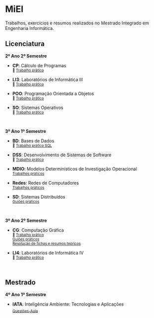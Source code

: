 # MiEI
Trabalhos, exercícios e resumos realizados no Mestrado Integrado em Engenharia Informática.


## **Licenciatura**

**2º Ano 2º Semestre**
- **CP**: Cálculo de Programas \
<sub> :pushpin: [Trabalho prático](https://github.com/joanafonsogomes/CP) </sub>

- **LI3**: Laboratórios de Informática III \
<sub> :pushpin: [Trabalho prático](https://github.com/joanafonsogomes/LI3) </sub>

- **POO**: Programação Orientada a Objetos \
<sub> :pushpin: [Trabalho prático](https://github.com/joanafonsogomes/POO) </sub>

- **SO**: Sistemas Operativos \
<sub> :pushpin: [Trabalho prático](https://github.com/joanafonsogomes/SO) </sub>

</br>

**3º Ano 1º Semestre**
- **BD**: Bases de Dados \
<sub> :pushpin: [Trabalho prático SQL](https://github.com/joanafonsogomes/BD_SQL) </sub>

- **DSS**: Desenvolvimento de Sistemas de Software \
<sub> :pushpin: [Trabalho prático](https://github.com/joanafonsogomes/DSS) </sub>

- **MDIO**: Modelos Determinísticos de Investigação Operacional \
<sub> [Trabalhos práticos](https://github.com/joanafonsogomes/miei/tree/master/MDIO) </sub>  

- **Redes**: Redes de Computadores \
<sub> [Trabalhos práticos](https://github.com/joanafonsogomes/miei/tree/master/REDES) </sub>  

- **SD**: Sistemas Distribuídos \
<sub> [Guiões práticos](https://github.com/joanafonsogomes/miei/tree/master/SD) </sub>  

</br>

**3º Ano 2º Semestre**
- **CG**: Computação Gráfica \
<sub> :pushpin: [Trabalho prático](https://github.com/joanafonsogomes/CG) </sub> \
<sub> [Guiões práticos](https://github.com/joanafonsogomes/miei/tree/master/CG/Guioes) </sub>  
<sub> [Resolução de fichas e resumos teóricos](https://github.com/joanafonsogomes/miei/tree/master/CG/Fichas%26Resumos) </sub>

- **LI4**: Laboratórios de Informática IV \
<sub> :pushpin: [Trabalho prático](https://github.com/joanafonsogomes/LI4) </sub>

<br/>

## **Mestrado**

**4º Ano 1º Semestre**
- **IATA**: Inteligência Ambiente: Tecnologias e Aplicações \
<sub> [Questões-Aula](https://github.com/joanafonsogomes/miei/tree/master/IATA) </sub>
